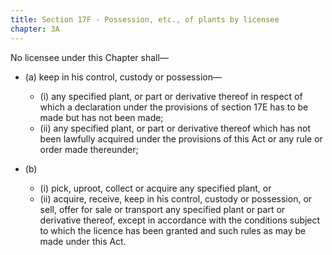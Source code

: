 ```yaml
---
title: Section 17F - Possession, etc., of plants by licensee
chapter: 3A
---
```


No licensee under this Chapter shall—

- (a) keep in his control, custody or possession—
    - (i) any specified plant, or part or derivative thereof in respect of which a declaration under the provisions of section 17E has to be made but has not been made;
    - (ii) any specified plant, or part or derivative thereof which has not been lawfully acquired under the provisions of this Act or any rule or order made thereunder;

- (b) 
    - (i) pick, uproot, collect or acquire any specified plant, or
    - (ii) acquire, receive, keep in his control, custody or possession, or sell, offer for sale or transport any specified plant or part or derivative thereof, except in accordance with the conditions subject to which the licence has been granted and such rules as may be made under this Act.

